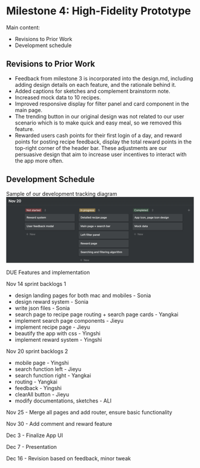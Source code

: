 # Milestone 4: High-Fidelity Prototype

Main content:

- Revisions to Prior Work
- Development schedule

## Revisions to Prior Work

- Feedback from milestone 3 is incorporated into the design.md, including adding design details on each feature, and the rationale behind it.
- Added captions for sketches and complement brainstorm note.
- Increased mock data to 10 recipes.
- Improved responsive display for filter panel and card component in the main page.
- The trending button in our original design was not related to our user scenario which is to make quick and easy meal, so we removed this feature.
- Rewarded users cash points for their first login of a day, and reward points for posting recipe feedback, display the total reward points in the top-right corner of the header bar. These adjustments are our persuasive design that aim to increase user incentives to interact with the app more often.

## Development Schedule

Sample of our development tracking diagram![dev-track](dev-tracking.png)

DUE Features and implementation

Nov 14 sprint backlogs 1

- design landing pages for both mac and mobiles - Sonia
- design reward system - Sonia
- write json files - Sonia
- search page to recipe page routing + search page cards - Yangkai
- implement search page components - Jieyu
- implement recipe page - Jieyu
- beautify the app with css - Yingshi
- implement reward system - Yingshi

Nov 20 sprint backlogs 2

- mobile page - Yingshi
- search function left - Jieyu
- search function right - Yangkai
- routing - Yangkai
- feedback - Yingshi
- clearAll button - Jieyu
- modify documentations, sketches - ALl

Nov 25 - Merge all pages and add router, ensure basic functionality

Nov 30 - Add comment and reward feature

Dec 3 - Finalize App UI

Dec 7 - Presentation

Dec 16 - Revision based on feedback, minor tweak
